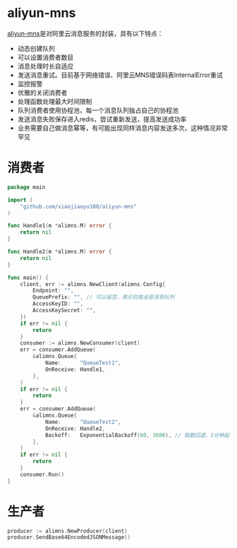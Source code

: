 # aliyun-mns

[aliyun-mns](https://www.aliyun.com/product/mns/)是对阿里云消息服务的封装，具有以下特点：

* 动态创建队列
* 可以设置消费者数目
* 消息处理时长自适应
* 发送消息重试。目前基于网络错误、阿里云MNS错误码表InternalError重试
* 监控报警
* 优雅的关闭消费者
* 处理函数处理最大时间限制
* 队列消费者使用协程池，每一个消息队列独占自己的协程池
* 发送消息失败保存进入redis，尝试重新发送，提高发送成功率
* 业务需要自己做消息幂等，有可能出现同样消息内容发送多次，这种情况非常罕见

# 消费者

```go
package main

import (
	"github.com/xiaojiaoyu100/aliyun-mns"
)

func Handle1(m *alimns.M) error {
	return nil
}

func Handle2(m *alimns.M) error {
	return nil
}

func main() {
	client, err := alimns.NewClient(alimns.Config{
		Endpoint: "",
		QueuePrefix: "", // 可以留空，表示拉取全部消息队列
		AccessKeyID: "",
		AccessKeySecret: "",
	})
	if err != nil {
		return 
	}
	consumer := alimns.NewConsumer(client)
	err = consumer.AddQueue(
		&alimns.Queue{
			Name:      "QueueTest1",
			OnReceive: Handle1,
		},
	)
	if err != nil {
		return 
	}
	err = consumer.AddQueue(
		&alimns.Queue{
			Name:      "QueueTest2",
			OnReceive: Handle2,
            Backoff:   ExponentialBackoff(60, 3600), // 指数回退，1分钟起始，最长1小时
		},
	)
	if err != nil {
	    return 
	}
	consumer.Run()
}
```

# 生产者
```go
producer := alimns.NewProducer(client)
producer.SendBase64EncodedJSONMessage()
```

